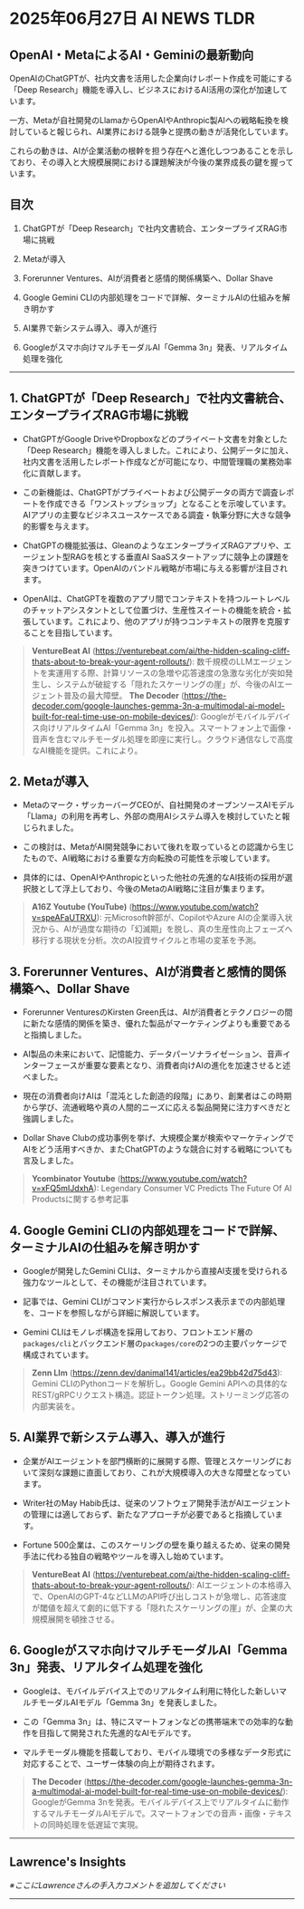 # 2025年06月27日 AI NEWS TLDR

## OpenAI・MetaによるAI・Geminiの最新動向

OpenAIのChatGPTが、社内文書を活用した企業向けレポート作成を可能にする「Deep Research」機能を導入し、ビジネスにおけるAI活用の深化が加速しています。

一方、Metaが自社開発のLlamaからOpenAIやAnthropic製AIへの戦略転換を検討していると報じられ、AI業界における競争と提携の動きが活発化しています。

これらの動きは、AIが企業活動の根幹を担う存在へと進化しつつあることを示しており、その導入と大規模展開における課題解決が今後の業界成長の鍵を握っています。

## 目次

1. ChatGPTが「Deep Research」で社内文書統合、エンタープライズRAG市場に挑戦

2. Metaが導入

3. Forerunner Ventures、AIが消費者と感情的関係構築へ、Dollar Shave

4. Google Gemini CLIの内部処理をコードで詳解、ターミナルAIの仕組みを解き明かす

5. AI業界で新システム導入、導入が進行

6. Googleがスマホ向けマルチモーダルAI「Gemma 3n」発表、リアルタイム処理を強化

---

## 1. ChatGPTが「Deep Research」で社内文書統合、エンタープライズRAG市場に挑戦

- ChatGPTがGoogle DriveやDropboxなどのプライベート文書を対象とした「Deep Research」機能を導入しました。これにより、公開データに加え、社内文書を活用したレポート作成などが可能になり、中間管理職の業務効率化に貢献します。

- この新機能は、ChatGPTがプライベートおよび公開データの両方で調査レポートを作成できる「ワンストップショップ」となることを示唆しています。AIアプリの主要なビジネスユースケースである調査・執筆分野に大きな競争的影響を与えます。

- ChatGPTの機能拡張は、GleanのようなエンタープライズRAGアプリや、エージェント型RAGを核とする垂直AI SaaSスタートアップに競争上の課題を突きつけています。OpenAIのバンドル戦略が市場に与える影響が注目されます。

- OpenAIは、ChatGPTを複数のアプリ間でコンテキストを持つルートレベルのチャットアシスタントとして位置づけ、生産性スイートの機能を統合・拡張しています。これにより、他のアプリが持つコンテキストの限界を克服することを目指しています。

> **VentureBeat AI** (https://venturebeat.com/ai/the-hidden-scaling-cliff-thats-about-to-break-your-agent-rollouts/): 数千規模のLLMエージェントを実運用する際、計算リソースの急増や応答速度の急激な劣化が突如発生し、システムが破綻する「隠れたスケーリングの崖」が、今後のAIエージェント普及の最大障壁。
> **The Decoder** (https://the-decoder.com/google-launches-gemma-3n-a-multimodal-ai-model-built-for-real-time-use-on-mobile-devices/): Googleがモバイルデバイス向けリアルタイムAI「Gemma 3n」を投入。スマートフォン上で画像・音声を含むマルチモーダル処理を即座に実行し。クラウド通信なしで高度なAI機能を提供。これにより。

## 2. Metaが導入

- Metaのマーク・ザッカーバーグCEOが、自社開発のオープンソースAIモデル「Llama」の利用を再考し、外部の商用AIシステム導入を検討していたと報じられました。

- この検討は、MetaがAI開発競争において後れを取っているとの認識から生じたもので、AI戦略における重要な方向転換の可能性を示唆しています。

- 具体的には、OpenAIやAnthropicといった他社の先進的なAI技術の採用が選択肢として浮上しており、今後のMetaのAI戦略に注目が集まります。

> **A16Z Youtube (YouTube)** (https://www.youtube.com/watch?v=speAFaUTRXU): 元Microsoft幹部が、CopilotやAzure AIの企業導入状況から、AIが過度な期待の「幻滅期」を脱し、真の生産性向上フェーズへ移行する現状を分析。次のAI投資サイクルと市場の変革を予測。

## 3. Forerunner Ventures、AIが消費者と感情的関係構築へ、Dollar Shave

- Forerunner VenturesのKirsten Green氏は、AIが消費者とテクノロジーの間に新たな感情的関係を築き、優れた製品がマーケティングよりも重要であると指摘しました。

- AI製品の未来において、記憶能力、データパーソナライゼーション、音声インターフェースが重要な要素となり、消費者向けAIの進化を加速させると述べました。

- 現在の消費者向けAIは「混沌とした創造的段階」にあり、創業者はこの時期から学び、流通戦略や真の人間的ニーズに応える製品開発に注力すべきだと強調しました。

- Dollar Shave Clubの成功事例を挙げ、大規模企業が検索やマーケティングでAIをどう活用すべきか、またChatGPTのような競合に対する戦略についても言及しました。

> **Ycombinator Youtube** (https://www.youtube.com/watch?v=xFQ5mIJdxhA): Legendary Consumer VC Predicts The Future Of AI Productsに関する参考記事

## 4. Google Gemini CLIの内部処理をコードで詳解、ターミナルAIの仕組みを解き明かす

- Googleが開発したGemini CLIは、ターミナルから直接AI支援を受けられる強力なツールとして、その機能が注目されています。

- 記事では、Gemini CLIがコマンド実行からレスポンス表示までの内部処理を、コードを参照しながら詳細に解説しています。

- Gemini CLIはモノレポ構造を採用しており、フロントエンド層の`packages/cli`とバックエンド層の`packages/core`の2つの主要パッケージで構成されています。

> **Zenn Llm** (https://zenn.dev/danimal141/articles/ea29bb42d75d43): Gemini CLIのPythonコードを解析し。Google Gemini APIへの具体的なREST/gRPCリクエスト構造。認証トークン処理。ストリーミング応答の内部実装を。

## 5. AI業界で新システム導入、導入が進行

- 企業がAIエージェントを部門横断的に展開する際、管理とスケーリングにおいて深刻な課題に直面しており、これが大規模導入の大きな障壁となっています。

- Writer社のMay Habib氏は、従来のソフトウェア開発手法がAIエージェントの管理には適しておらず、新たなアプローチが必要であると指摘しています。

- Fortune 500企業は、このスケーリングの壁を乗り越えるため、従来の開発手法に代わる独自の戦略やツールを導入し始めています。

> **VentureBeat AI** (https://venturebeat.com/ai/the-hidden-scaling-cliff-thats-about-to-break-your-agent-rollouts/): AIエージェントの本格導入で、OpenAIのGPT-4などLLMのAPI呼び出しコストが急増し、応答速度が閾値を超えて劇的に低下する「隠れたスケーリングの崖」が、企業の大規模展開を頓挫させる。

## 6. Googleがスマホ向けマルチモーダルAI「Gemma 3n」発表、リアルタイム処理を強化

- Googleは、モバイルデバイス上でのリアルタイム利用に特化した新しいマルチモーダルAIモデル「Gemma 3n」を発表しました。

- この「Gemma 3n」は、特にスマートフォンなどの携帯端末での効率的な動作を目指して開発された先進的なAIモデルです。

- マルチモーダル機能を搭載しており、モバイル環境での多様なデータ形式に対応することで、ユーザー体験の向上が期待されます。

> **The Decoder** (https://the-decoder.com/google-launches-gemma-3n-a-multimodal-ai-model-built-for-real-time-use-on-mobile-devices/): GoogleがGemma 3nを発表。モバイルデバイス上でリアルタイムに動作するマルチモーダルAIモデルで。スマートフォンでの音声・画像・テキストの同時処理を低遅延で実現。

---

## Lawrence's Insights

*※ここにLawrenceさんの手入力コメントを追加してください*

---
